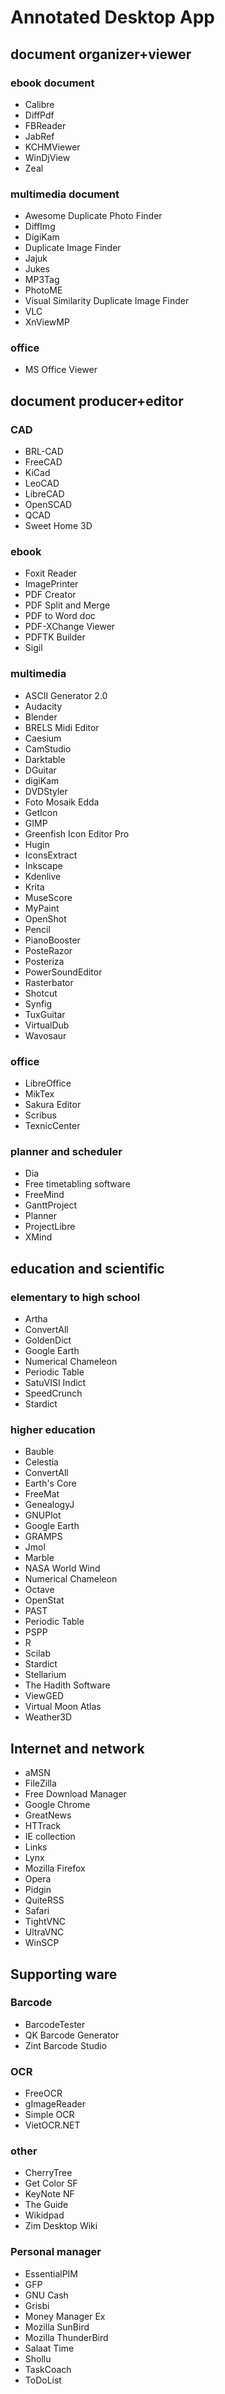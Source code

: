 # Annotated Desktop App

## document organizer+viewer

### ebook document
* Calibre
* DiffPdf
* FBReader
* JabRef
* KCHMViewer
* WinDjView
* Zeal

### multimedia document
* Awesome Duplicate Photo Finder
* DiffImg
* DigiKam
* Duplicate Image Finder
* Jajuk
* Jukes
* MP3Tag
* PhotoME
* Visual Similarity Duplicate Image Finder
* VLC
* XnViewMP

### office
* MS Office Viewer

## document producer+editor

### CAD
* BRL-CAD
* FreeCAD
* KiCad
* LeoCAD
* LibreCAD
* OpenSCAD
* QCAD
* Sweet Home 3D

### ebook
* Foxit Reader
* ImagePrinter
* PDF Creator
* PDF Split and Merge
* PDF to Word doc
* PDF-XChange Viewer
* PDFTK Builder
* Sigil

### multimedia
* ASCII Generator 2.0
* Audacity
* Blender
* BRELS Midi Editor
* Caesium
* CamStudio
* Darktable
* DGuitar
* digiKam
* DVDStyler
* Foto Mosaik Edda
* GetIcon
* GIMP
* Greenfish Icon Editor Pro
* Hugin
* IconsExtract
* Inkscape
* Kdenlive
* Krita
* MuseScore
* MyPaint
* OpenShot
* Pencil
* PianoBooster
* PosteRazor
* Posteriza
* PowerSoundEditor
* Rasterbator
* Shotcut
* Synfig
* TuxGuitar
* VirtualDub
* Wavosaur

### office
* LibreOffice
* MikTex
* Sakura Editor
* Scribus
* TexnicCenter

### planner and scheduler
* Dia
* Free timetabling software
* FreeMind
* GanttProject
* Planner
* ProjectLibre
* XMind


## education and scientific

### elementary to high school
* Artha
* ConvertAll
* GoldenDict
* Google Earth
* Numerical Chameleon
* Periodic Table
* SatuVISI Indict
* SpeedCrunch
* Stardict

### higher education
* Bauble
* Celestia
* ConvertAll
* Earth's Core
* FreeMat
* GenealogyJ
* GNUPlot
* Google Earth
* GRAMPS
* Jmol
* Marble
* NASA World Wind
* Numerical Chameleon
* Octave
* OpenStat
* PAST
* Periodic Table
* PSPP
* R
* Scilab
* Stardict
* Stellarium
* The Hadith Software
* ViewGED
* Virtual Moon Atlas
* Weather3D

## Internet and network
* aMSN
* FileZilla
* Free Download Manager
* Google Chrome
* GreatNews
* HTTrack
* IE collection
* Links
* Lynx
* Mozilla Firefox
* Opera
* Pidgin
* QuiteRSS
* Safari
* TightVNC
* UltraVNC
* WinSCP

## Supporting ware

### Barcode
* BarcodeTester
* QK Barcode Generator
* Zint Barcode Studio

### OCR
* FreeOCR
* gImageReader
* Simple OCR
* VietOCR.NET

### other
* CherryTree
* Get Color SF
* KeyNote NF
* The Guide
* Wikidpad
* Zim Desktop Wiki

### Personal manager
* EssentialPIM
* GFP
* GNU Cash
* Grisbi
* Money Manager Ex
* Mozilla SunBird
* Mozilla ThunderBird
* Salaat Time
* Shollu
* TaskCoach
* ToDoList
